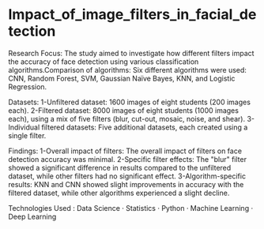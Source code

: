 # Impact_of_image_filters_in_facial_detection

Research Focus:
The study aimed to investigate how different filters impact the accuracy of face detection using various classification algorithms.Comparison of algorithms: Six different algorithms were used: CNN, Random Forest, SVM, Gaussian Naïve Bayes, KNN, and Logistic Regression.

Datasets:
1-Unfiltered dataset: 1600 images of eight students (200 images each).
2-Filtered dataset: 8000 images of eight students (1000 images each), using a mix of five filters (blur, cut-out, mosaic, noise, and shear).
3-Individual filtered datasets: Five additional datasets, each created using a single filter.

Findings:
1-Overall impact of filters: The overall impact of filters on face detection accuracy was minimal.
2-Specific filter effects: The "blur" filter showed a significant difference in results compared to the unfiltered dataset, while other filters had no significant effect.
3-Algorithm-specific results: KNN and CNN showed slight improvements in accuracy with the filtered dataset, while other algorithms experienced a slight decline.

Technologies Used : Data Science · Statistics · Python · Machine Learning · Deep Learning
